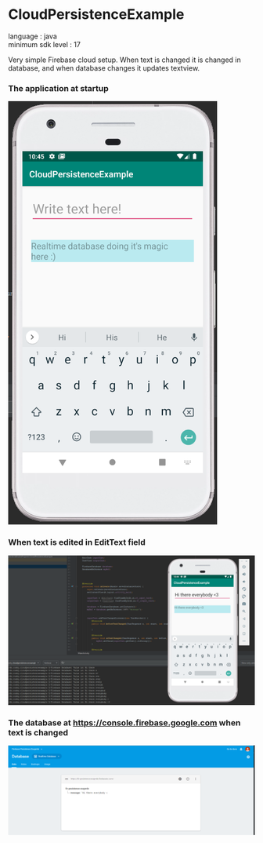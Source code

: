 # CloudPersistenceExample

language : java <br>
minimum sdk level : 17

Very simple Firebase cloud setup. When text is changed it is changed in database, and when database changes it updates textview. 

### The application at startup <br>
![alt text](https://github.com/Cosby1992/CloudPersistenceExample/blob/master/app/src/main/java/screenshots/Udklip(1).PNG "Logo Title Text 1")

### When text is edited in EditText field <br>
![alt text](https://github.com/Cosby1992/CloudPersistenceExample/blob/master/app/src/main/java/screenshots/Udklip.PNG "Logo Title Text 1")

### The database at https://console.firebase.google.com when text is changed <br>
![alt text](https://github.com/Cosby1992/CloudPersistenceExample/blob/master/app/src/main/java/screenshots/Udklip(2).PNG "Logo Title Text 1")
